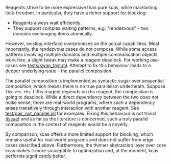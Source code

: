 Reagents strive to be more expressive than pure kcas, while maintaining
lock-freedom. In particular, they have a richer support for blocking:

- Reagents always wait efficiently.
- They support complex waiting patterns, e.g. "rendezvous" - two domains
  exchanging items atomically.

However, existing interface overpromises on the actual capabilities. Most
importantly, the rendezvous cases do not compose. While some access patterns
involving multiple domains and multiple communication objects work fine, a
slight tweak may make a reagent deadlock. For working use-cases see
[tests/swap_test.ml](tests/swap_test.ml). Attempt to fix this behaviour leads to
a deeper underlying issue - the parallel composition.

The parallel composition is implemented as syntactic sugar over sequential
composition, which means there is no true parallelism underneath. Suppose
`lhs <*> rhs`. If lhs reagent depends on rhs reagent, the composition is going
to deadlock. While a direct dependency between the two does not make sense,
there are real-world programs, where such a dependency arises transitively
through interaction with another reagent. See
[test/pair_not_parallel.ml](tests/pair_not_parallel.ml) for examples. Fixing
this behaviour is not trivial
([issue](https://github.com/ocaml-multicore/reagents/issues/16)) and as far as
the literature is concerned, such a truly parallel composition in the context of
reagents would be a novelty.

By comparison, kcas offers a more limited support for blocking, which remains
useful for real-world programs and does not suffer from edge cases described
above. Furthermore, the thinner abstraction layer over core kcas makes it more
susceptible to optimization and, at the moment, kcas performs significantly
better.

